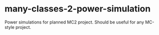 # many-classes-2-power-simulation
Power simulations for planned MC2 project. Should be useful for any MC-style project.

